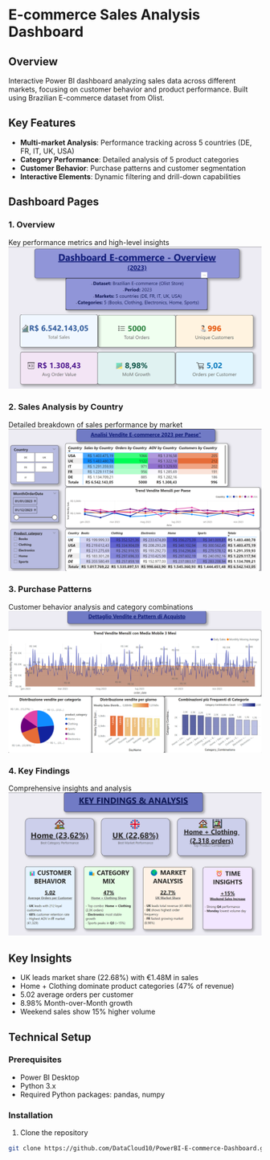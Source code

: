 # E-commerce Sales Analysis Dashboard

## Overview
Interactive Power BI dashboard analyzing sales data across different markets, focusing on customer behavior and product performance. Built using Brazilian E-commerce dataset from Olist.

## Key Features
- **Multi-market Analysis**: Performance tracking across 5 countries (DE, FR, IT, UK, USA)
- **Category Performance**: Detailed analysis of 5 product categories
- **Customer Behavior**: Purchase patterns and customer segmentation
- **Interactive Elements**: Dynamic filtering and drill-down capabilities

## Dashboard Pages

### 1. Overview
Key performance metrics and high-level insights
![Overview Dashboard](docs/screenshots/overview.png)

### 2. Sales Analysis by Country
Detailed breakdown of sales performance by market
![Sales Analysis](docs/screenshots/sales_analysis.png)

### 3. Purchase Patterns
Customer behavior analysis and category combinations
![Purchase Patterns](docs/screenshots/purchase_patterns.png)

### 4. Key Findings
Comprehensive insights and analysis
![Key Findings](docs/screenshots/key_findings.png)

## Key Insights
- UK leads market share (22.68%) with €1.48M in sales
- Home + Clothing dominate product categories (47% of revenue)
- 5.02 average orders per customer
- 8.98% Month-over-Month growth
- Weekend sales show 15% higher volume

## Technical Setup

### Prerequisites
- Power BI Desktop
- Python 3.x
- Required Python packages: pandas, numpy

### Installation
1. Clone the repository
```bash
git clone https://github.com/DataCloud10/PowerBI-E-commerce-Dashboard.git